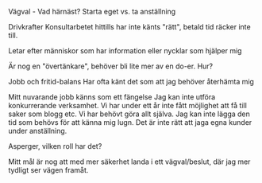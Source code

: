 Vägval - Vad härnäst?
	Starta eget vs. ta anställning

Drivkrafter
	Konsultarbetet hittills har inte känts "rätt", betald tid räcker inte till.

Letar efter människor som har information eller nycklar som hjälper mig

Är nog en "övertänkare", behöver bli lite mer av en do-er.
	Hur?

Jobb och fritid-balans
	Har ofta känt det som att jag behöver återhämta mig

Mitt nuvarande jobb känns som ett fängelse
	Jag kan inte utföra konkurrerande verksamhet.
	Vi har under ett år inte fått möjlighet att få till saker som blogg etc. Vi har behövt göra allt själva.
	Jag kan inte lägga den tid som behövs för att känna mig lugn.
	Det är inte rätt att jaga egna kunder under anställning.

Asperger, vilken roll har det?

Mitt mål är nog att med mer säkerhet landa i ett vägval/beslut, där jag mer tydligt ser vägen framåt.